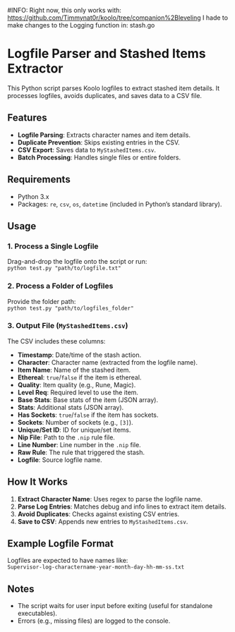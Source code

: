 #INFO: Right now, this only works with: https://github.com/Timmynat0r/koolo/tree/companion%2Bleveling
I hade to make changes to the Logging function in: stash.go


# Logfile Parser and Stashed Items Extractor

This Python script parses Koolo logfiles to extract stashed item details. It processes logfiles, avoids duplicates, and saves data to a CSV file.

## Features
- **Logfile Parsing**: Extracts character names and item details.
- **Duplicate Prevention**: Skips existing entries in the CSV.
- **CSV Export**: Saves data to `MyStashedItems.csv`.
- **Batch Processing**: Handles single files or entire folders.

## Requirements
- Python 3.x
- Packages: `re`, `csv`, `os`, `datetime` (included in Python’s standard library).

## Usage

### 1. Process a Single Logfile
Drag-and-drop the logfile onto the script or run:  
`python test.py "path/to/logfile.txt"`

### 2. Process a Folder of Logfiles
Provide the folder path:  
`python test.py "path/to/logfiles_folder"`

### 3. Output File (`MyStashedItems.csv`)
The CSV includes these columns:
- **Timestamp**: Date/time of the stash action.
- **Character**: Character name (extracted from the logfile name).
- **Item Name**: Name of the stashed item.
- **Ethereal**: `true`/`false` if the item is ethereal.
- **Quality**: Item quality (e.g., Rune, Magic).
- **Level Req**: Required level to use the item.
- **Base Stats**: Base stats of the item (JSON array).
- **Stats**: Additional stats (JSON array).
- **Has Sockets**: `true`/`false` if the item has sockets.
- **Sockets**: Number of sockets (e.g., `[3]`).
- **Unique/Set ID**: ID for unique/set items.
- **Nip File**: Path to the `.nip` rule file.
- **Line Number**: Line number in the `.nip` file.
- **Raw Rule**: The rule that triggered the stash.
- **Logfile**: Source logfile name.

## How It Works
1. **Extract Character Name**: Uses regex to parse the logfile name.
2. **Parse Log Entries**: Matches debug and info lines to extract item details.
3. **Avoid Duplicates**: Checks against existing CSV entries.
4. **Save to CSV**: Appends new entries to `MyStashedItems.csv`.

## Example Logfile Format
Logfiles are expected to have names like:  
`Supervisor-log-charactername-year-month-day-hh-mm-ss.txt`

## Notes
- The script waits for user input before exiting (useful for standalone executables).
- Errors (e.g., missing files) are logged to the console.
